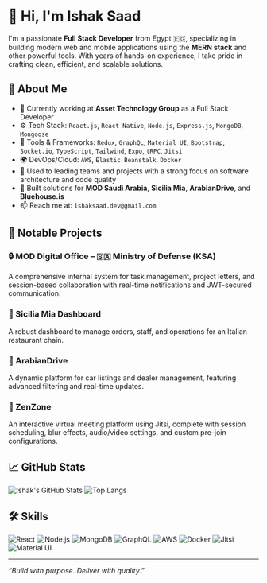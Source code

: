 # 👋 Hi, I'm Ishak Saad

I'm a passionate **Full Stack Developer** from Egypt 🇪🇬, specializing in building modern web and mobile applications using the **MERN stack** and other powerful tools. With years of hands-on experience, I take pride in crafting clean, efficient, and scalable solutions.

## 🧠 About Me

- 🔭 Currently working at **Asset Technology Group** as a Full Stack Developer
- ⚙️ Tech Stack: `React.js`, `React Native`, `Node.js`, `Express.js`, `MongoDB`, `Mongoose`
- 🧰 Tools & Frameworks: `Redux`, `GraphQL`, `Material UI`, `Bootstrap`, `Socket.io`, `TypeScript`, `Tailwind`, `Expo`, `tRPC`, `Jitsi`
- 🌍 DevOps/Cloud: `AWS`, `Elastic Beanstalk`, `Docker`
- 💼 Used to leading teams and projects with a strong focus on software architecture and code quality
- 🧩 Built solutions for **MOD Saudi Arabia**, **Sicilia Mia**, **ArabianDrive**, and **Bluehouse.is**
- 📫 Reach me at: `ishaksaad.dev@gmail.com`

## 🚀 Notable Projects

### 🔒 MOD Digital Office – 🇸🇦 Ministry of Defense (KSA)
A comprehensive internal system for task management, project letters, and session-based collaboration with real-time notifications and JWT-secured communication.

### 🍝 Sicilia Mia Dashboard
A robust dashboard to manage orders, staff, and operations for an Italian restaurant chain.

### 🚗 ArabianDrive
A dynamic platform for car listings and dealer management, featuring advanced filtering and real-time updates.

### 🎥 ZenZone
An interactive virtual meeting platform using Jitsi, complete with session scheduling, blur effects, audio/video settings, and custom pre-join configurations.

## 📈 GitHub Stats

![Ishak's GitHub Stats](https://github-readme-stats.vercel.app/api?username=ishaksaad&show_icons=true&theme=radical)
![Top Langs](https://github-readme-stats.vercel.app/api/top-langs/?username=ishaksaad&layout=compact&theme=radical)

## 🛠️ Skills

![React](https://img.shields.io/badge/-React-61DAFB?logo=react&logoColor=white&style=flat)
![Node.js](https://img.shields.io/badge/-Node.js-339933?logo=node.js&logoColor=white&style=flat)
![MongoDB](https://img.shields.io/badge/-MongoDB-47A248?logo=mongodb&logoColor=white&style=flat)
![GraphQL](https://img.shields.io/badge/-GraphQL-E10098?logo=graphql&logoColor=white&style=flat)
![AWS](https://img.shields.io/badge/-AWS-232F3E?logo=amazon-aws&logoColor=white&style=flat)
![Docker](https://img.shields.io/badge/-Docker-2496ED?logo=docker&logoColor=white&style=flat)
![Jitsi](https://img.shields.io/badge/-Jitsi-0A0A0A?logo=jitsi&logoColor=white&style=flat)
![Material UI](https://img.shields.io/badge/-MUI-007FFF?logo=mui&logoColor=white&style=flat)

---

_“Build with purpose. Deliver with quality.”_

